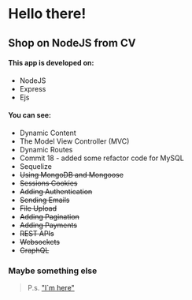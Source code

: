 # Hello there!
## Shop on NodeJS from CV

#### This app is developed on:
  - NodeJS
  - Express
  - Ejs
#### You can see:

* Dynamic Content
* The Model View Controller (MVC)
* Dynamic Routes
* Commit 18 - added some refactor code for MySQL
* Sequelize
* ~~Using MongoDB and Mongoose~~ 
* ~~Sessions  Cookies~~  
* ~~Adding Authentication~~
* ~~Sending Emails~~
* ~~File Upload~~
* ~~Adding Pagination~~
* ~~Adding Payments~~
* ~~REST APIs~~
* ~~Websockets~~
* ~~GraphQL~~
### Maybe something else

> P.s.  ["I`m here"](https://www.linkedin.com/in/mikhailkarnou)

